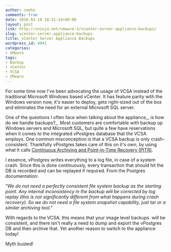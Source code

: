 ```yaml
---
author: cmohn
comments: true
date: 2016-02-18 18:51:14+00:00
layout: post
link: http://vninja.net/vmware-2/vcenter-server-appliance-backups/
slug: vcenter-server-appliance-backups
title: vCenter Server Appliance Backups
wordpress_id: 4041
categories:
- VMware
tags:
- Backup
- vCenter
- VCSA
- VMware
---
```


For some time now I've been advocating the usage of VCSA instead of the traditional Microsoft Windows based vCenter. It has feature parity with the Windows version now, it's easier to deploy, gets right-sized out of the box and eliminates the need for an external Microsoft SQL server.

One of the questions I often face when talking about the appliance,_ is how do we handle backups?_  Most customers are comfortable with backup up Windows servers and Microsoft SQL, but quite a few have reservations when it comes to the integrated vPostgres database that the VCSA employs. One common misconception is that a VCSA backup is only crash-consistent. Thankfully vPostgres takes care of this on it's own, by using what it calls [Continuous Archiving and Point-in-Time Recovery (PITR)](http://www.postgresql.org/docs/9.4/static/continuous-archiving.html).

I essence, vPostgres writes everything to a log file, in case of a system crash. Since this is done continuously, every transaction that should hit the DB is recorded and can be replayed if required. From the Postgres documentation:

_"We do not need a perfectly consistent file system backup as the starting point. Any internal inconsistency in the backup will be corrected by log replay (this is not significantly different from what happens during crash recovery). So we do not need a file system snapshot capability, just tar or a similar archiving tool."_

With regards to the VCSA, this means that your image level backups  will be consistent, and there isn't really a need to dump and export the vPostgres DB and then archive that. Yet another reason to switch to the appliance today!

Myth busted!
